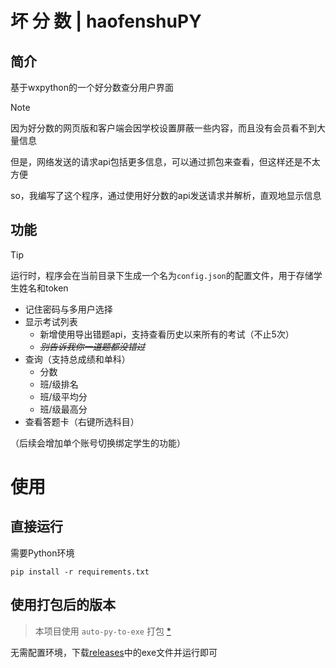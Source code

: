 # 坏  分  数 | haofenshuPY

## 简介

基于wxpython的一个好分数查分用户界面

> [!NOTE]
> 因为好分数的网页版和客户端会因学校设置屏蔽一些内容，而且没有会员看不到大量信息
> 
> 但是，网络发送的请求api包括更多信息，可以通过抓包来查看，但这样还是不太方便
> 
> so，我编写了这个程序，通过使用好分数的api发送请求并解析，直观地显示信息

## 功能

> [!TIP]
> 运行时，程序会在当前目录下生成一个名为`config.json`的配置文件，用于存储学生姓名和token

- 记住密码与多用户选择
- 显示考试列表
    - 新增使用导出错题api，支持查看历史以来所有的考试（不止5次）
    - ~~*别告诉我你一道题都没错过*~~
- 查询（支持总成绩和单科）
    - 分数
    - 班/级排名
    - 班/级平均分
    - 班/级最高分
- 查看答题卡（右键所选科目）

（后续会增加单个账号切换绑定学生的功能）



# 使用

## 直接运行

需要Python环境
``` 
pip install -r requirements.txt
```

## 使用打包后的版本

>本项目使用 `auto-py-to-exe` 打包 [*](https://blog.csdn.net/qq_40836442/article/details/139061604)

无需配置环境，下载[releases](https://github.com/z7572/haofenshuPY/releases/)中的exe文件并运行即可